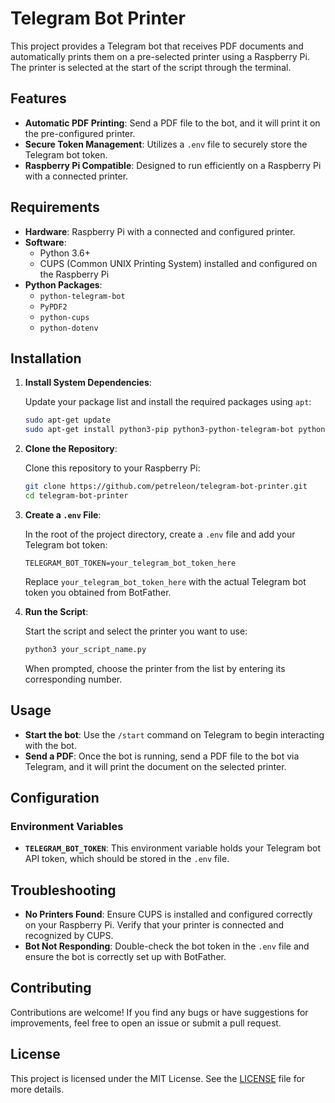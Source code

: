 # Telegram Bot Printer

This project provides a Telegram bot that receives PDF documents and automatically prints them on a pre-selected printer using a Raspberry Pi. The printer is selected at the start of the script through the terminal.

## Features

- **Automatic PDF Printing**: Send a PDF file to the bot, and it will print it on the pre-configured printer.
- **Secure Token Management**: Utilizes a `.env` file to securely store the Telegram bot token.
- **Raspberry Pi Compatible**: Designed to run efficiently on a Raspberry Pi with a connected printer.

## Requirements

- **Hardware**: Raspberry Pi with a connected and configured printer.
- **Software**: 
  - Python 3.6+
  - CUPS (Common UNIX Printing System) installed and configured on the Raspberry Pi
- **Python Packages**:
  - `python-telegram-bot`
  - `PyPDF2`
  - `python-cups`
  - `python-dotenv`

## Installation

1. **Install System Dependencies**:

    Update your package list and install the required packages using `apt`:

    ```bash
    sudo apt-get update
    sudo apt-get install python3-pip python3-python-telegram-bot python3-pypdf2 python3-cups python3-dotenv
    ```

2. **Clone the Repository**:

    Clone this repository to your Raspberry Pi:

    ```bash
    git clone https://github.com/petreleon/telegram-bot-printer.git
    cd telegram-bot-printer
    ```

3. **Create a `.env` File**:

    In the root of the project directory, create a `.env` file and add your Telegram bot token:

    ```plaintext
    TELEGRAM_BOT_TOKEN=your_telegram_bot_token_here
    ```

    Replace `your_telegram_bot_token_here` with the actual Telegram bot token you obtained from BotFather.

4. **Run the Script**:

    Start the script and select the printer you want to use:

    ```bash
    python3 your_script_name.py
    ```

    When prompted, choose the printer from the list by entering its corresponding number.

## Usage

- **Start the bot**: Use the `/start` command on Telegram to begin interacting with the bot.
- **Send a PDF**: Once the bot is running, send a PDF file to the bot via Telegram, and it will print the document on the selected printer.

## Configuration

### Environment Variables

- **`TELEGRAM_BOT_TOKEN`**: This environment variable holds your Telegram bot API token, which should be stored in the `.env` file.

## Troubleshooting

- **No Printers Found**: Ensure CUPS is installed and configured correctly on your Raspberry Pi. Verify that your printer is connected and recognized by CUPS.
- **Bot Not Responding**: Double-check the bot token in the `.env` file and ensure the bot is correctly set up with BotFather.

## Contributing

Contributions are welcome! If you find any bugs or have suggestions for improvements, feel free to open an issue or submit a pull request.

## License

This project is licensed under the MIT License. See the [LICENSE](LICENSE) file for more details.
